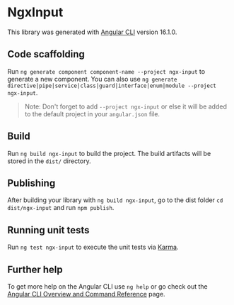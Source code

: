 # NgxInput

This library was generated with [Angular CLI](https://github.com/angular/angular-cli) version 16.1.0.

## Code scaffolding

Run `ng generate component component-name --project ngx-input` to generate a new component. You can also use `ng generate directive|pipe|service|class|guard|interface|enum|module --project ngx-input`.
> Note: Don't forget to add `--project ngx-input` or else it will be added to the default project in your `angular.json` file. 

## Build

Run `ng build ngx-input` to build the project. The build artifacts will be stored in the `dist/` directory.

## Publishing

After building your library with `ng build ngx-input`, go to the dist folder `cd dist/ngx-input` and run `npm publish`.

## Running unit tests

Run `ng test ngx-input` to execute the unit tests via [Karma](https://karma-runner.github.io).

## Further help

To get more help on the Angular CLI use `ng help` or go check out the [Angular CLI Overview and Command Reference](https://angular.io/cli) page.
